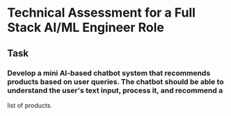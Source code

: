 # Technical Assessment for a Full Stack AI/ML Engineer Role
## Task
### Develop a mini AI-based chatbot system that recommends products based on user queries. The chatbot should be able to understand the user's text input, process it, and recommend a
list of products.
